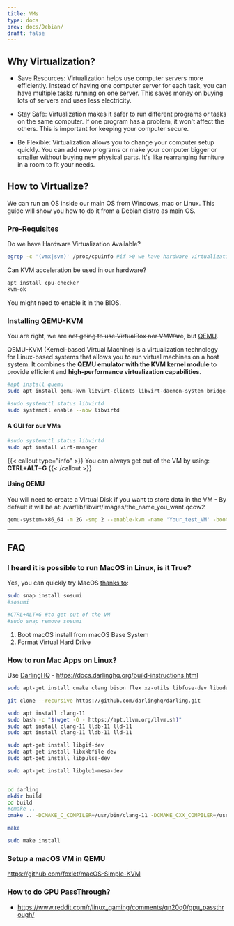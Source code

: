 ```yaml
---
title: VMs
type: docs
prev: docs/Debian/
draft: false
---
```


## Why Virtualization?

* Save Resources: Virtualization helps use computer servers more efficiently. Instead of having one computer server for each task, you can have multiple tasks running on one server. This saves money on buying lots of servers and uses less electricity.

* Stay Safe: Virtualization makes it safer to run different programs or tasks on the same computer. If one program has a problem, it won't affect the others. This is important for keeping your computer secure.

* Be Flexible: Virtualization allows you to change your computer setup quickly. You can add new programs or make your computer bigger or smaller without buying new physical parts. It's like rearranging furniture in a room to fit your needs.

## How to Virtualize?

We can run an OS inside our main OS from Windows, mac or Linux. This guide will show you how to do it from a Debian distro as main OS.

### Pre-Requisites

Do we have Hardware Virtualization Available?

```sh
egrep -c '(vmx|svm)' /proc/cpuinfo #if >0 we have hardware virtualization
```

Can KVM acceleration be used in our hardware?

```sh
apt install cpu-checker
kvm-ok
```

You might need to enable it in the BIOS.

### Installing QEMU-KVM

You are right, we are ~~not going to use VirtualBox nor VMWare~~, but [QEMU](https://www.qemu.org/).

QEMU-KVM (Kernel-based Virtual Machine) is a virtualization technology for Linux-based systems that allows you to run virtual machines on a host system. It combines the **QEMU emulator with the KVM kernel module** to provide efficient and **high-performance virtualization capabilities**.

```sh
#apt install quemu
sudo apt install qemu-kvm libvirt-clients libvirt-daemon-system bridge-utils virtinst libvirt-daemon
```

```sh
#sudo systemctl status libvirtd
sudo systemctl enable --now libvirtd
```

#### A GUI for our VMs

```sh
#sudo systemctl status libvirtd
sudo apt install virt-manager
```

{{< callout type="info" >}}
You can always get out of the VM by using: **CTRL+ALT+G**
{{< /callout >}}

#### Using QEMU

You will need to create a Virtual Disk if you want to store data in the VM - By default it will be at:
/var/lib/libvirt/images/the_name_you_want.qcow2

```sh
qemu-system-x86_64 -m 2G -smp 2 --enable-kvm -name 'Your_test_VM' -boot d -cdrom /home/Downloads/Linux_Images
```

<!-- 
https://www.youtube.com/watch?v=ISvdxtW-Cls
<https://www.youtube.com/watch?v=VC9Kk7Ao944> 
i12betro =>> https://www.youtube.com/watch?v=u_tsCfi7HMY

-->

---

## FAQ

### I heard it is possible to run MacOS in Linux, is it True?

Yes, you can quickly try MacOS [thanks to](#https://snapcraft.io/install/sosumi/ubuntu):

```sh
sudo snap install sosumi
#sosumi

#CTRL+ALT+G #to get out of the VM
#sudo snap remove sosumi
```

1. Boot macOS install from macOS Base System
2. Format Virtual Hard Drive

### How to run Mac Apps on Linux?

Use [DarlingHQ](https://github.com/darlinghq/darling) - https://docs.darlinghq.org/build-instructions.html

```sh
sudo apt-get install cmake clang bison flex xz-utils libfuse-dev libudev-dev pkg-config libc6-dev-i386 linux-headers-generic gcc-multilib libcap2-bin libcairo2-dev libgl1-mesa-dev libtiff-dev libfreetype6-dev libxml2-dev libegl1-mesa-dev libfontconfig1-dev libbsd-dev

git clone --recursive https://github.com/darlinghq/darling.git

sudo apt install clang-11
sudo bash -c "$(wget -O - https://apt.llvm.org/llvm.sh)"
sudo apt install clang-11 lldb-11 lld-11
sudo apt install clang-11 lldb-11 lld-11

sudo apt-get install libgif-dev
sudo apt-get install libxkbfile-dev
sudo apt-get install libpulse-dev

sudo apt-get install libglu1-mesa-dev


cd darling
mkdir build
cd build
#cmake ..
cmake .. -DCMAKE_C_COMPILER=/usr/bin/clang-11 -DCMAKE_CXX_COMPILER=/usr/bin/clang++-11

make

sudo make install


```

### Setup a macOS VM in QEMU

https://github.com/foxlet/macOS-Simple-KVM

### How to do GPU PassThrough?

* https://www.reddit.com/r/linux_gaming/comments/qn20q0/gpu_passthrough/